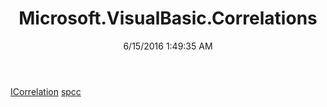 ﻿---
title: Microsoft.VisualBasic.Correlations
date: 6/15/2016 1:49:35 AM
---

[ICorrelation](T-Microsoft.VisualBasic.Correlations.ICorrelation.html)
[spcc](T-Microsoft.VisualBasic.Correlations.spcc.html)
